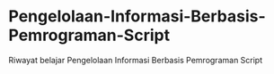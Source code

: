 # Pengelolaan-Informasi-Berbasis-Pemrograman-Script
Riwayat belajar Pengelolaan Informasi Berbasis Pemrograman Script
